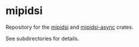 # mipidsi

Repository for the [mipidsi](mipidsi/README.md) and [mipidsi-async](mipidsi-async/README.md) crates.

See subdirectories for details.
